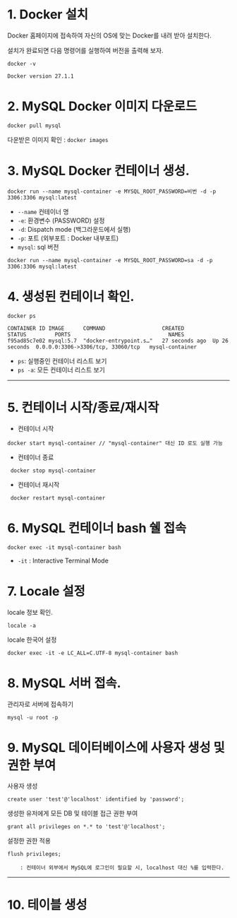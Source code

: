 # 1. Docker 설치

Docker 홈페이지에 접속하여 자신의 OS에 맞는 Docker를 내려 받아 설치한다.

설치가 완료되면 다음 명령어를 실행하여 버전을 출력해 보자.


`docker -v`


`Docker version 27.1.1`



# 2. MySQL Docker 이미지 다운로드

`docker pull mysql`

다운받은 이미지 확인 :
`docker images`

# 3. MySQL Docker 컨테이너 생성.

`docker run --name mysql-container -e MYSQL_ROOT_PASSWORD=비번 -d -p 3306:3306 mysql:latest`

- `--name` 컨테이너 명
- `-e`: 환경변수 (PASSWORD) 설정
- `-d`: Dispatch mode (백그라운드에서 실행)
- `-p`: 포트 (외부포트 : Docker 내부포트)
- `mysql`: sql 버전

`docker run --name mysql-container -e MYSQL_ROOT_PASSWORD=sa -d -p 3306:3306 mysql:latest`

# 4. 생성된 컨테이너 확인.
`docker ps`

```shell
CONTAINER ID IMAGE      COMMAND                  CREATED         STATUS         PORTS                               NAMES
f95ad85c7e02 mysql:5.7  "docker-entrypoint.s…"   27 seconds ago  Up 26 seconds  0.0.0.0:3306->3306/tcp, 33060/tcp   mysql-container
```
- `ps`: 실행중인 컨테이너 리스트 보기
- `ps -a`: 모든 컨테이너 리스트 보기

---



# 5. 컨테이너 시작/종료/재시작

- 컨테이너 시작

`docker start mysql-container // "mysql-container" 대신 ID 로도 실행 가능`


- 컨테이너 종료

` docker stop mysql-container`


- 컨테이너 재시작

` docker restart mysql-container`



# 6. MySQL 컨테이너 bash 쉘 접속

`docker exec -it mysql-container bash`

- `-it` : Interactive Terminal Mode

# 7. Locale 설정

locale 정보 확인.

`locale -a`

locale 한국어 설정

`docker exec -it -e LC_ALL=C.UTF-8 mysql-container bash`



# 8. MySQL 서버 접속.

관리자로 서버에 접속하기

`mysql -u root -p`


# 9. MySQL 데이터베이스에 사용자 생성 및 권한 부여

사용자 생성

`create user 'test'@'localhost' identified by 'password';`

생성한 유저에게 모든 DB 및 테이블 접근 권한 부여

`grant all privileges on *.* to 'test'@'localhost';`

설정한 권한 적용

`flush privileges;`


        : 컨테이너 외부에서 MySQL에 로그인이 필요할 시, localhost 대신 %를 입력한다.


---


# 10. 테이블 생성

